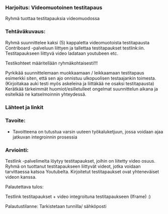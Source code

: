 ### Harjoitus: Videomuotoinen testitapaus


Ryhmä tuottaa testitapauksia videomuodossa

 


### Tehtäväkuvaus:

Ryhmä suunnittelee kaksi (5) kappaletta videomuotoista testitapausta Contriboard -palveluun liittyen ja tallettaa testitapaukset testlink:iin. Testitapaukseen liittyvä video ladataan youtubeen etc.

Testikohteet määritellään ryhmäkohtaisesti!!!

Pyrkikää suunnittelemaan muokkaamaan / leikkaamaan testitapaus esimerkki siten, että sen ajo onnistuu ulkopuolisen testaajankin toimesta. (Kirjoitakaa auki testi myös askeleina ja liittäkää ne osaksi testitapausta) Kerätkää tärkeimmät huomiot/esilletulleet ongelmat suunnittelun aikana ja esitelkää ne katselmoinnin yhteydessä.

### Lähteet ja linkit




### Tavoite:

* Tavoitteena on tutustua varsin uuteen työkaluketjuun, jossa voidaan ajaa jatkuvan integroinnin prosessia



### Arviointi:

Testlink -palvelimelta löytyy testitapaukset, joihin on liitetty video osuus. Ryhmä on tuottanut testitapaukseen liittyvät videot, jotka voidaan tarvittaessa katsoa Youtubelta. Kirjoitetut testitapaukset ovat yhteneväiset videon kanssa.

Palautettava tulos:

Testlink testitapaukset + video integroituna testitapaukseen (Iframe) :)

Palautustilanne: Tarkistetaan tunnilla/ sähköposti




